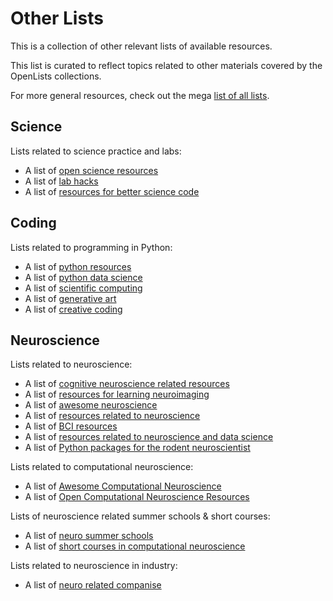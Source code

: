 # Other Lists

This is a collection of other relevant lists of available resources. 

This list is curated to reflect topics related to other materials covered by the OpenLists collections.

For more general resources, check out the mega [list of all lists](https://github.com/sindresorhus/awesome).

## Science

Lists related to science practice and labs:
- A list of [open science resources](https://github.com/asoplata/open-science-resources)
- A list of [lab hacks](https://github.com/pbeukema/LabHacks)
- A list of [resources for better science code](https://github.com/edeno/Better-Science-Code)

## Coding

Lists related to programming in Python:
- A list of [python resources](https://github.com/vinta/awesome-python)
- A list of [python data science](https://github.com/krzjoa/awesome-python-data-science)
- A list of [scientific computing](https://github.com/nschloe/awesome-scientific-computing)
- A list of [generative art](https://github.com/kosmos/awesome-generative-art)
- A list of [creative coding](https://github.com/terkelg/awesome-creative-coding)

## Neuroscience

Lists related to neuroscience:
- A list of [cognitive neuroscience related resources](https://meta-meta-resources.org/)
- A list of [resources for learning neuroimaging](https://learn-neuroimaging.github.io/hitchhackers_guide_brain/)
- A list of [awesome neuroscience](https://github.com/analyticalmonk/awesome-neuroscience)
- A list of [resources related to neuroscience](https://github.com/martinagvilas/lists)
- A list of [BCI resources](https://github.com/NeuroTechX/awesome-bci)
- A list of [resources related to neuroscience and data science](https://github.com/PTDZ/SORTED)
- A list of [Python packages for the rodent neuroscientist](https://medium.com/@ningleow/python-packages-for-the-rodent-neuroscientist-3f2b2074bd77)

Lists related to computational neuroscience:
- A list of [Awesome Computational Neuroscience](https://github.com/eselkin/awesome-computational-neuroscience)
- A list of [Open Computational Neuroscience Resources](https://github.com/asoplata/open-computational-neuroscience-resources)

Lists of neuroscience related summer schools & short courses:
- A list of [neuro summer schools](https://github.com/PhABC/neuroSummerSchools)
- A list of [short courses in computational neuroscience](https://docs.google.com/spreadsheets/d/1b05MPR7bkxnwKjzY-6KHd_aDaV_68qwMhuFVu5IGG9g)

Lists related to neuroscience in industry:
- A list of [neuro related companise](https://npsl.sites.stanford.edu/related-companies)
